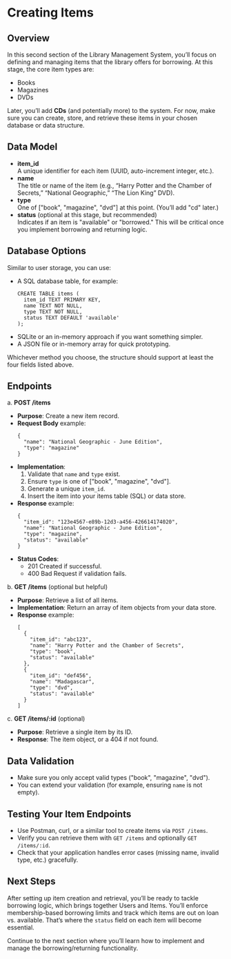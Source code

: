 # Creating Items

## Overview

In this second section of the Library Management System, you’ll focus on defining and managing items that the library offers for borrowing. At this stage, the core item types are:

- Books
- Magazines
- DVDs

Later, you’ll add **CDs** (and potentially more) to the system. For now, make sure you can create, store, and retrieve these items in your chosen database or data structure.

## Data Model

- **item_id**  
  A unique identifier for each item (UUID, auto-increment integer, etc.).
- **name**  
  The title or name of the item (e.g., “Harry Potter and the Chamber of Secrets,” “National Geographic,” “The Lion King” DVD).
- **type**  
  One of ["book", "magazine", "dvd"] at this point. (You’ll add "cd" later.)
- **status** (optional at this stage, but recommended)  
  Indicates if an item is "available" or "borrowed." This will be critical once you implement borrowing and returning logic.

## Database Options

Similar to user storage, you can use:

- A SQL database table, for example:
  ```
  CREATE TABLE items (
    item_id TEXT PRIMARY KEY,
    name TEXT NOT NULL,
    type TEXT NOT NULL,
    status TEXT DEFAULT 'available'
  );
  ```
- SQLite or an in-memory approach if you want something simpler.
- A JSON file or in-memory array for quick prototyping.

Whichever method you choose, the structure should support at least the four fields listed above.

## Endpoints

a. **POST /items**

- **Purpose**: Create a new item record.
- **Request Body** example:
  ```
  {
    "name": "National Geographic - June Edition",
    "type": "magazine"
  }
  ```
- **Implementation**:
  1.  Validate that `name` and `type` exist.
  2.  Ensure `type` is one of ["book", "magazine", "dvd"].
  3.  Generate a unique `item_id`.
  4.  Insert the item into your items table (SQL) or data store.
- **Response** example:
  ```
  {
    "item_id": "123e4567-e89b-12d3-a456-426614174020",
    "name": "National Geographic - June Edition",
    "type": "magazine",
    "status": "available"
  }
  ```
- **Status Codes**:
  - 201 Created if successful.
  - 400 Bad Request if validation fails.

b. **GET /items** (optional but helpful)

- **Purpose**: Retrieve a list of all items.
- **Implementation**: Return an array of item objects from your data store.
- **Response** example:
  ```
  [
    {
      "item_id": "abc123",
      "name": "Harry Potter and the Chamber of Secrets",
      "type": "book",
      "status": "available"
    },
    {
      "item_id": "def456",
      "name": "Madagascar",
      "type": "dvd",
      "status": "available"
    }
  ]
  ```

c. **GET /items/:id** (optional)

- **Purpose**: Retrieve a single item by its ID.
- **Response**: The item object, or a 404 if not found.

## Data Validation

- Make sure you only accept valid types ("book", "magazine", "dvd").
- You can extend your validation (for example, ensuring `name` is not empty).

## Testing Your Item Endpoints

- Use Postman, curl, or a similar tool to create items via `POST /items`.
- Verify you can retrieve them with `GET /items` and optionally `GET /items/:id`.
- Check that your application handles error cases (missing name, invalid type, etc.) gracefully.

## Next Steps

After setting up item creation and retrieval, you’ll be ready to tackle borrowing logic, which brings together Users and Items. You’ll enforce membership-based borrowing limits and track which items are out on loan vs. available. That’s where the `status` field on each item will become essential.

Continue to the next section where you’ll learn how to implement and manage the borrowing/returning functionality.
